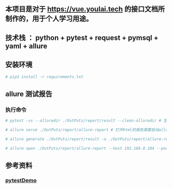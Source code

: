 ## 本项目是对于 https://vue.youlai.tech 的接口文档所制作的，用于个人学习用途。

## 技术栈 ： python + pytest + request + pymsql + yaml + allure

## 安装环境
```python
# pip3 install -r requirements.txt
```

## allure 测试报告
### 执行命令
```python
# pytest -vs --alluredir ./OutPuts/report/result --clean-alluredir # 生成原始文件，不能打开html报告

# allure serve ./OutPuts/report/allure-report # 打开html的报告需要启动allure服务

# allure generate ./OutPuts/report/result -o ./OutPuts/report/allure-report -c

# allure open ./OutPuts/report/allure-report --host 192.168.0.104 --port 8800  # 打开报告
```

## 参考资料
### [pytestDemo](https://github.com/wintests/pytestDemo)
